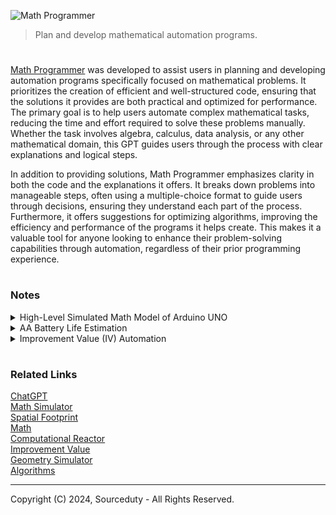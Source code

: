 ![Math Programmer](https://github.com/user-attachments/assets/28d747ce-e83f-4239-ad89-da64a4ea8c35)

> Plan and develop mathematical automation programs.

#

[Math Programmer](https://chatgpt.com/g/g-UdB8JMAMy-math-programmer) was developed to assist users in planning and developing automation programs specifically focused on mathematical problems. It prioritizes the creation of efficient and well-structured code, ensuring that the solutions it provides are both practical and optimized for performance. The primary goal is to help users automate complex mathematical tasks, reducing the time and effort required to solve these problems manually. Whether the task involves algebra, calculus, data analysis, or any other mathematical domain, this GPT guides users through the process with clear explanations and logical steps.

In addition to providing solutions, Math Programmer emphasizes clarity in both the code and the explanations it offers. It breaks down problems into manageable steps, often using a multiple-choice format to guide users through decisions, ensuring they understand each part of the process. Furthermore, it offers suggestions for optimizing algorithms, improving the efficiency and performance of the programs it helps create. This makes it a valuable tool for anyone looking to enhance their problem-solving capabilities through automation, regardless of their prior programming experience.

#
### Notes

<details><summary>High-Level Simulated Math Model of Arduino UNO</summary>
<br>

The provided Python implementation models an Arduino UNO by simulating its key features, including its microcontroller, I/O pins, timers, and communication interfaces. The model is encapsulated within the ArduinoUNO class, which manages various components such as digital and analog pins, memory, and timers. The class includes methods to simulate fundamental Arduino functions like pinMode, digitalWrite, digitalRead, analogWrite, and analogRead. These methods mimic the behavior of the actual Arduino hardware, allowing users to set and read the states of pins, simulate analog input and output, and configure pin modes.

The program also includes a clock simulation that keeps track of timing. This is crucial for implementing functions like delay, which is based on the Arduino’s 16 MHz clock speed. The clock is managed in a separate thread, which increments a simulation time variable in real-time. This allows the model to simulate the passing of time and the execution of time-dependent functions, such as PWM signals on specific pins or delaying operations.

In addition to the basic pin and timing simulations, the model includes stubs for communication interfaces such as UART, SPI, and I2C. The uart_write and uart_read methods provide a simple buffer mechanism for UART communication, allowing the simulation of serial data transfer. The SPI and I2C methods are placeholders that can be further developed to simulate specific protocol behaviors. These communication interfaces are essential for simulating interactions with other devices in more complex Arduino projects.

The run_program method is a feature that allows users to simulate running a simple Arduino sketch within this Python environment. By using Python's exec function, it can dynamically execute a sequence of commands, mimicking how an Arduino would run a program in its loop. This method can be expanded to handle more complex program logic and interrupt-driven operations, making the simulation more versatile.

Overall, this implementation provides a foundation for simulating an Arduino UNO, capturing its key functionalities in a Python environment. The model is designed to be modular, with the potential for expanding features like more detailed communication protocols, enhanced timer functionalities, and external interrupts. This simulation can be useful for testing and validating Arduino code in a controlled environment before deploying it to actual hardware. Additionally, the code can be extended with a graphical user interface or additional features based on specific project needs.

<br>

```
import time
import threading

class ArduinoUNO:
    def __init__(self):
        self.clock_speed = 16e6  # 16 MHz
        self.digital_pins = [0] * 14  # 14 digital I/O pins (0-13)
        self.analog_pins = [0] * 6  # 6 analog input pins (A0-A5)
        self.pwm_pins = [0] * 6  # PWM capable pins (3, 5, 6, 9, 10, 11)
        self.memory = {
            "flash": [0] * 32768,  # 32 KB Flash memory
            "sram": [0] * 2048,    # 2 KB SRAM
            "eeprom": [0] * 1024   # 1 KB EEPROM
        }
        self.program_counter = 0
        self.timers = [0] * 3  # Simulating 3 timers

        # UART simulation setup
        self.uart_buffer = []

        # Start the clock for simulation
        self.simulation_time = 0
        self.running = True
        self.start_clock()

    def start_clock(self):
        def update_time():
            while self.running:
                time.sleep(1 / self.clock_speed)
                self.simulation_time += 1
        thread = threading.Thread(target=update_time)
        thread.daemon = True
        thread.start()

    def stop_clock(self):
        self.running = False

    def pinMode(self, pin, mode):
        # Simulate pinMode function
        pass

    def digitalWrite(self, pin, value):
        # Simulate digitalWrite function
        if 0 <= pin < len(self.digital_pins):
            self.digital_pins[pin] = value

    def digitalRead(self, pin):
        # Simulate digitalRead function
        if 0 <= pin < len(self.digital_pins):
            return self.digital_pins[pin]
        return None

    def analogRead(self, pin):
        # Simulate analogRead function
        if 0 <= pin < len(self.analog_pins):
            return self.analog_pins[pin]
        return None

    def analogWrite(self, pin, value):
        # Simulate analogWrite (PWM) function
        if pin in [3, 5, 6, 9, 10, 11]:
            index = [3, 5, 6, 9, 10, 11].index(pin)
            self.pwm_pins[index] = value

    def delay(self, ms):
        # Simulate delay function based on clock speed
        cycles = (ms / 1000.0) * self.clock_speed
        start_time = self.simulation_time
        while self.simulation_time - start_time < cycles:
            pass

    def uart_write(self, data):
        # Simulate UART write
        self.uart_buffer.append(data)

    def uart_read(self):
        # Simulate UART read
        if self.uart_buffer:
            return self.uart_buffer.pop(0)
        return None

    # Additional methods to simulate SPI, I2C, and other peripherals...
    
    def spi_transfer(self, data):
        # Simulate SPI transfer
        # (You would implement a protocol-specific transfer behavior here)
        pass

    def i2c_write(self, address, data):
        # Simulate I2C write to a specific address
        pass

    def i2c_read(self, address, num_bytes):
        # Simulate I2C read from a specific address
        pass

    def run_program(self, program):
        # Simulate running a simple Arduino program
        # This could involve running a loop of commands
        while self.running:
            exec(program)
            time.sleep(1 / self.clock_speed)
            
# Example Usage
arduino = ArduinoUNO()

# Simulate setting a pin high
arduino.pinMode(13, "OUTPUT")
arduino.digitalWrite(13, 1)
print(f"Digital Pin 13 state: {arduino.digitalRead(13)}")

# Simulate reading an analog pin
print(f"Analog Pin A0 value: {arduino.analogRead(0)}")

# Simulate PWM on pin 6
arduino.analogWrite(6, 128)
print(f"PWM Pin 6 value: {arduino.pwm_pins[2]}")
```

<br>

Arduino UNO Simulation as a Mathematical Model

This mathematical model represents the key functionalities of an Arduino UNO microcontroller by abstracting its hardware operations into mathematical equations and functions. The model covers the behavior of the microcontroller's clock speed, digital and analog pin states, PWM (Pulse Width Modulation) outputs, memory operations, timers, and communication protocols like UART, SPI, and I2C. Each of these components is modeled to reflect how they would behave in response to various inputs and over time. This model serves as a theoretical framework to understand and predict the microcontroller's performance in different scenarios, providing a simplified yet accurate representation of the Arduino UNO's functionality.

<br>

```
1. Clock Speed and Timing

   Clock Cycles (C): The Arduino UNO has a clock speed of 16 MHz, meaning it executes 16 million cycles per second.
   
   C(t) = 16 × 10^6 × t
   
   where t is time in seconds.

2. Digital Pin State

   Digital Pin State (D(p)): Each digital pin can either be HIGH (1) or LOW (0). Let D(p, t) represent the state of pin p at time t.
   
   D(p, t) ∈ {0, 1}
   
   A function can be used to change the state based on a control input:
   
   D(p, t + Δt) = ControlInput(p, t)

3. Analog Pin Reading

   Analog Input (A(p)): Analog pins read a voltage level and convert it to a digital value between 0 and 1023.
   
   A(p, t) = ⌊ V(p, t) / V_ref × 1023 ⌋
   
   where V(p, t) is the voltage at pin p at time t, and V_ref is the reference voltage (typically 5V).

4. Pulse Width Modulation (PWM)

   PWM Output (P(p, t)): PWM simulates analog output using digital signals. The duty cycle determines the average voltage.
   
   P(p, t) = V_out × d(p, t) / 255
   
   where d(p, t) is the PWM duty cycle value (0-255), and V_out is the output voltage (typically 5V).

5. Memory Operations

   Flash, SRAM, EEPROM (M(m, t)): Memory contents change over time based on program execution.
   
   M(m, t + Δt) = f(M(m, t), ProgramInstructions)
   
   where M(m, t) represents the state of memory m at time t, and f is a function representing the effect of executing program instructions.

6. Timers

   Timer (T(n, t)): The timers count clock cycles and can trigger actions after specific intervals.
   
   T(n, t) = C(t) mod TimerInterval(n)
   
   where T(n, t) is the value of timer n at time t.

7. UART, SPI, I2C Communication

   Data Transfer: These peripherals can be represented by functions that model the data flow between components.
   
   UART: U(t) = TransmitData
   SPI: S(t) = SPITransferData
   I2C: I(t) = I2CTransferData

Mathematical Model Overview

1. Clock Cycles:
   C(t) = 16 × 10^6 × t

2. Digital Pin State:
   D(p, t + Δt) = ControlInput(p, t)

3. Analog Pin Reading:
   A(p, t) = ⌊ V(p, t) / V_ref × 1023 ⌋

4. PWM Output:
   P(p, t) = V_out × d(p, t) / 255

5. Memory State:
   M(m, t + Δt) = f(M(m, t), ProgramInstructions)

6. Timer:
   T(n, t) = C(t) mod TimerInterval(n)

7. Communication Data Transfer:
   U(t), S(t), I(t) modeled by data transfer functions

Example Application

If a digital pin is set high after a delay:

1. Set Pin Mode:
   ControlInput(13, t) sets D(13, t) = 1

2. Delay:
   DelayTime = 1000 ms
   t_new = t + (DelayTime / 1000)

3. Read Pin:
   D(13, t_new)
```

This abstraction can be expanded further to fully represent the system behavior mathematically. However, it's important to note that this abstraction is simplified and would require more detailed equations and conditions to fully replicate the Arduino UNO's hardware functionality.

<br>
</details>

<details><summary>AA Battery Life Estimation</summary>
<br>

This program aims to estimate how long an AA battery will last when powering a device. By knowing the battery's capacity in milliamp-hours (mAh) and the device's current draw in milliamps (mA), you can easily calculate the battery life using a simple formula.

Problem Statement:

You want to estimate how long an AA battery will last when powering a device. You know the battery's capacity in milliamp-hours (mAh) and the device's current draw in milliamps (mA).

Assumptions:

- The battery discharges at a constant rate.
- The capacity of the battery is given in milliamp-hours (mAh).
- The current draw of the device is constant and given in milliamps (mA).

Formula:

The battery life in hours can be calculated using the formula:

Battery Life (hours) = Battery Capacity (mAh) / Device Current Draw (mA)

Example Input:

Battery Capacity: 2400 mAh (typical for AA alkaline batteries)
Device Current Draw: 100 mA

Example Calculation:

Battery Life = 2400 mAh / 100 mA = 24 hours

#### Implementation in Python

This program takes the battery capacity and the device's current draw as inputs and calculates the estimated battery life in hours. You can modify the capacity and current_draw variables to match your specific requirements. The program also includes basic error handling for invalid inputs.

<br>

```
def calculate_battery_life(capacity_mAh, current_draw_mA):
    """
    Calculate the battery life in hours based on battery capacity and device current draw.
    
    Parameters:
    capacity_mAh (float): The capacity of the battery in milliamp-hours (mAh).
    current_draw_mA (float): The current draw of the device in milliamps (mA).
    
    Returns:
    float: Estimated battery life in hours.
    """
    if current_draw_mA <= 0:
        raise ValueError("Current draw must be a positive value.")
    if capacity_mAh <= 0:
        raise ValueError("Battery capacity must be a positive value.")
        
    battery_life_hours = capacity_mAh / current_draw_mA
    return battery_life_hours

# Example usage:
capacity = 2400  # mAh
current_draw = 100  # mA
battery_life = calculate_battery_life(capacity, current_draw)
print(f"Estimated Battery Life: {battery_life} hours")
```

<br>
</details>
<details><summary>Improvement Value (IV) Automation</summary>
<br>

The Improvement Value (IV) framework can be utilized in automation across various industries to enhance decision-making and performance tracking. In software development, automated systems can collect and analyze user data such as task completion rates, error rates, and time spent on tasks, using this data to provide real-time usability metrics. Efficiency metrics such as time savings, cost reductions, and productivity gains can also be automatically calculated, helping companies evaluate the success of software updates or new feature rollouts. This automation of IV metrics can provide developers and project managers with actionable insights without the need for manual tracking, allowing for more responsive and data-driven decision-making.

In customer service automation, the IV framework can be employed to monitor the effectiveness of chatbots, automated ticketing systems, or AI-driven customer support tools. Metrics such as customer satisfaction (CSAT) and net promoter scores (NPS) can be captured from automated feedback surveys, while efficiency gains, such as reduced response times or cost savings, can be computed automatically. This allows businesses to continuously monitor and improve customer experience based on real-time data. By automating the calculation and analysis of IV, companies can ensure that improvements in technology and processes are consistently aligned with their business goals, while optimizing both customer and operational outcomes.

<br>
</details>

#
### Related Links

[ChatGPT](https://github.com/sourceduty/ChatGPT)
<br>
[Math Simulator](https://github.com/sourceduty/Math_Simulator)
<br>
[Spatial Footprint](https://chat.openai.com/g/g-lonVHkdtM-spatial-footprint)
<br>
[Math](https://github.com/sourceduty/Math)
<br>
[Computational Reactor](https://github.com/sourceduty/Computational_Reactor)
<br>
[Improvement Value](https://github.com/sourceduty/Improvement_Value)
<br>
[Geometry Simulator](https://github.com/sourceduty/Geometry_Simulator)
<br>
[Algorithms](https://github.com/sourceduty/Algorithms)

***
Copyright (C) 2024, Sourceduty - All Rights Reserved.
